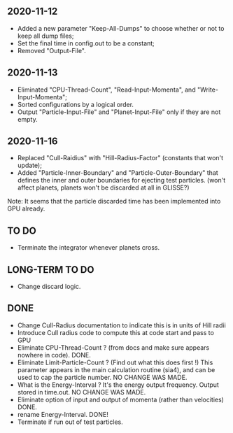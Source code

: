 ## 2020-11-12
* Added a new parameter "Keep-All-Dumps" to choose whether or not to keep all dump files;
* Set the final time in config.out to be a constant;
* Removed "Output-File".

## 2020-11-13
* Eliminated "CPU-Thread-Count", "Read-Input-Momenta", and "Write-Input-Momenta";
* Sorted configurations by a logical order.
* Output "Particle-Input-File" and "Planet-Input-File" only if they are not empty.

## 2020-11-16
* Replaced "Cull-Raidius" with "Hill-Radius-Factor" (constants that won't update);
* Added "Particle-Inner-Boundary" and "Particle-Outer-Boundary" that defines the inner and outer boundaries for ejecting test particles. (won't affect planets, planets won't be discarded at all in GLISSE?)

Note: It seems that the particle discarded time has been implemented into GPU already.

## TO DO
* Terminate the integrator whenever planets cross.


## LONG-TERM TO DO
* Change discard logic.

## DONE
* Change Cull-Radius documentation to indicate this is in units of Hill radii
* Introduce Cull radius code to compute this at code start and pass to GPU
* Eliminate CPU-Thread-Count ?  (from docs and make sure appears nowhere in code). DONE.
* Eliminate Limit-Particle-Count ?  (Find out what this does first !)
This parameter appears in the main calculation routine (sia4), and can be used to cap the particle number. NO CHANGE WAS MADE.
* What is the Energy-Interval ?
It's the energy output frequency. Output stored in time.out. NO CHANGE WAS MADE.
* Eliminate option of input and output of momenta (rather than velocities) DONE.
* rename Energy-Interval. DONE!
* Terminate if run out of test particles.